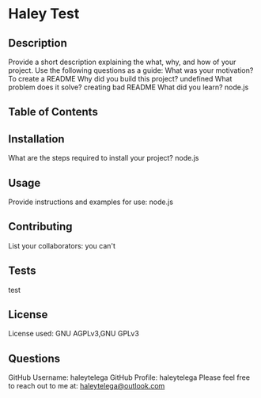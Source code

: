 # Haley Test

  ## Description
  Provide a short description explaining the what, why, and how of your project. Use the following questions as a guide:
  What was your motivation? To create a README
  Why did you build this project? undefined
  What problem does it solve? creating bad README
  What did you learn? node.js

  ## Table of Contents

  ## Installation
  What are the steps required to install your project? node.js

  ## Usage
  Provide instructions and examples for use: node.js

  ## Contributing
  List your collaborators: you can't

  ## Tests
  test

  ## License
  License used: GNU AGPLv3,GNU GPLv3

  ## Questions
  GitHub Username: haleytelega
  GitHub Profile: haleytelega
  Please feel free to reach out to me at: haleytelega@outlook.com


